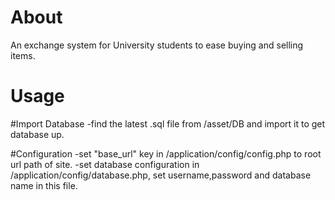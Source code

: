# About
An exchange system for University students to ease buying and selling items.


# Usage
#Import Database
-find the latest .sql file from /asset/DB and import it to get database up.

#Configuration
-set "base_url" key in /application/config/config.php to root url path of site.
-set database configuration in /application/config/database.php, set username,password and database name in this file.
